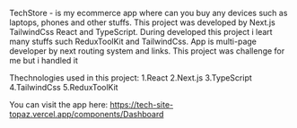 TechStore - is my ecommerce app where can you buy any devices such as laptops, phones and other stuffs. This project was developed by Next.js TailwindCss React and TypeScript. During developed this project i leart many stuffs such ReduxToolKit and TailwindCss. App is multi-page developer by next routing system and links. This project was challenge for me but i handled it

Thechnologies used in this project:
1.React
2.Next.js
3.TypeScript
4.TailwindCss
5.ReduxToolKit

You can visit the app here:
https://tech-site-topaz.vercel.app/components/Dashboard